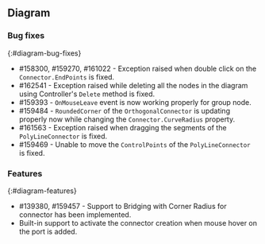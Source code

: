 ## Diagram

### Bug fixes
{:#diagram-bug-fixes}

* \#158300, \#159270, \#161022 - Exception raised when double click on the `Connector.EndPoints` is fixed.
* \#162541 - Exception raised while deleting all the nodes in the diagram using Controller's `Delete` method is fixed.
* \#159393 - `OnMouseLeave` event is now working properly for group node.
* \#159484 - `RoundedCorner` of the `OrthogonalConnector` is updating properly now while changing the `Connector.CurveRadius` property.
* \#161563 - Exception raised when dragging the segments of the `PolyLineConnector` is fixed.
* \#159469 - Unable to move the `ControlPoints` of the `PolyLineConnector` is fixed.

### Features
{:#diagram-features}

* \#139380, \#159457 - Support to Bridging with Corner Radius for connector has been implemented. 
* Built-in support to activate the connector creation when mouse hover on the port is added.
